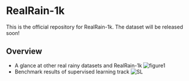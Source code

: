 # RealRain-1k
This is the official repository for RealRain-1k. The dataset will be released soon!
## Overview
* A glance at other real rainy datasets and RealRain-1k
![figure1](https://github.com/hiker-lw/RealRain-1k/blob/main/images/figure1.png)  
* Benchmark results of supervised learning track
![SL](https://github.com/hiker-lw/RealRain-1k/blob/main/images/SL_results.png)
